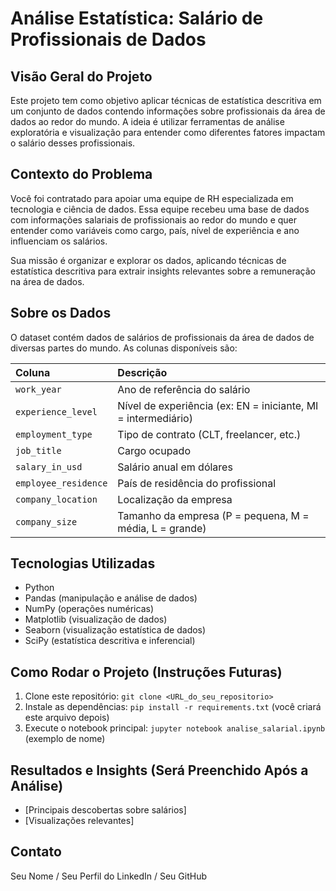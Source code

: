 # Análise Estatística: Salário de Profissionais de Dados

## Visão Geral do Projeto

Este projeto tem como objetivo aplicar técnicas de estatística descritiva em um conjunto de dados contendo informações sobre profissionais da área de dados ao redor do mundo. A ideia é utilizar ferramentas de análise exploratória e visualização para entender como diferentes fatores impactam o salário desses profissionais.

## Contexto do Problema

Você foi contratado para apoiar uma equipe de RH especializada em tecnologia e ciência de dados. Essa equipe recebeu uma base de dados com informações salariais de profissionais ao redor do mundo e quer entender como variáveis como cargo, país, nível de experiência e ano influenciam os salários.

Sua missão é organizar e explorar os dados, aplicando técnicas de estatística descritiva para extrair insights relevantes sobre a remuneração na área de dados.

## Sobre os Dados

O dataset contém dados de salários de profissionais da área de dados de diversas partes do mundo. As colunas disponíveis são:

| Coluna            | Descrição                                         |
| :---------------- | :------------------------------------------------ |
| `work_year`       | Ano de referência do salário                      |
| `experience_level`| Nível de experiência (ex: EN = iniciante, MI = intermediário) |
| `employment_type` | Tipo de contrato (CLT, freelancer, etc.)          |
| `job_title`       | Cargo ocupado                                     |
| `salary_in_usd`   | Salário anual em dólares                          |
| `employee_residence` | País de residência do profissional              |
| `company_location` | Localização da empresa                            |
| `company_size`    | Tamanho da empresa (P = pequena, M = média, L = grande) |

## Tecnologias Utilizadas

* Python
* Pandas (manipulação e análise de dados)
* NumPy (operações numéricas)
* Matplotlib (visualização de dados)
* Seaborn (visualização estatística de dados)
* SciPy (estatística descritiva e inferencial)

## Como Rodar o Projeto (Instruções Futuras)

1.  Clone este repositório: `git clone <URL_do_seu_repositorio>`
2.  Instale as dependências: `pip install -r requirements.txt` (você criará este arquivo depois)
3.  Execute o notebook principal: `jupyter notebook analise_salarial.ipynb` (exemplo de nome)

## Resultados e Insights (Será Preenchido Após a Análise)

* [Principais descobertas sobre salários]
* [Visualizações relevantes]

## Contato

Seu Nome / Seu Perfil do LinkedIn / Seu GitHub
